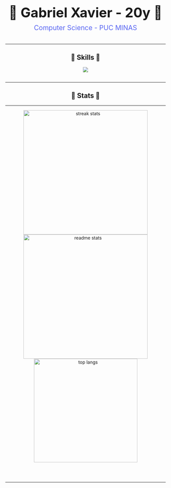 <div align="center">
  <h1 style="font-size: 3em; font-weight: bold; margin: 10px 0;">👾 Gabriel Xavier - 20y 👾</h1>
  <p style="font-size: 1.5em; color: #5865F2; margin: 7px 0;">Computer Science - PUC MINAS</p>
</div>

  <br>
 <hr/>
 
<h2 align="center">🔮 Skills 🔮</h2>

<div align="center">
    <img src="https://skillicons.dev/icons?i=cpp,java,python,c,vscode,github,git,linux,ubuntu,arch" />
<br>
</div>

<br/>
<hr/>

<h2 align="center">🧨 Stats 🧨</h2>

<hr/>
<div align=center>
  <img width=390 src="https://github-readme-streak-stats-salesp07.vercel.app/?user=gabsnim&count_private=true&theme=react&border_radius=10" alt="streak stats"/>
  <img width=390 src="https://github-readme-stats-salesp07.vercel.app/api?username=gabsnim&count_private=true&show_icons=true&theme=react&rank_icon=github&border_radius=10" alt="readme stats" />
  <br/>
  <img width=325 align="center" src="https://github-readme-stats-salesp07.vercel.app/api/top-langs/?username=gabsnim&hide=HTML&langs_count=8&layout=compact&theme=react&border_radius=10&size_weight=0.5&count_weight=0.5&exclude_repo=github-readme-stats" alt="top langs" />
</div>


<br/><br/>

<hr/>
